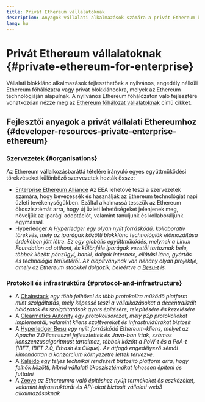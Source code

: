 ```yaml
---
title: Privát Ethereum vállalatoknak
description: Anyagok vállalati alkalmazások számára a privát Ethereum blokkláncokon.
lang: hu
---
```


# Privát Ethereum vállalatoknak {#private-ethereum-for-enterprise}

Vállalati blokklánc alkalmazások fejleszthetőek a nyilvános, engedély nélküli Ethereum főhálózatra vagy privát blokkláncokra, melyek az Ethereum technológiáján alapulnak. A nyilvános Ethereum főhálózaton való fejlesztére vonatkozóan nézze meg az [Ethereum főhálózat vállalatoknak](/enterprise/) című cikket.

## Fejlesztői anyagok a privát vállalati Ethereumhoz {#developer-resources-private-enterprise-ethereum}

### Szervezetek {#organisations}

Az Ethereum vállalkozásbaráttá tételére irányuló egyes együttműködési törekvéseket különböző szervezetek hozták össze:

- [Enterprise Ethereum Alliance](https://entethalliance.org/) Az EEA lehetővé teszi a szervezetek számára, hogy bevezessék és használják az Ethereum technológiát napi üzleti tevékenységükben. Ezáltal alkalmassá tesszük az Ethereum ökoszisztémát arra, hogy új üzleti lehetőségeket jelenjenek meg, növeljük az iparági adoptációt, valamint tanuljunk és kollaboráljunk egymással.
- [Hyperledger](https://hyperledger.org) _A Hyperledger egy olyan nyílt forráskódú, kollaboratív törekvés, mely az iparágak közötti blokklánc technológiák előmozdítása érdekében jött létre. Ez egy globális együttműködés, melynek a Linux Foundation ad otthont, és különféle iparágak vezetői tartoznak bele, többek között pénzügyi, banki, dolgok internete, ellátási lánc, gyártás és technológia területéről. Az alapítványnak van néhány olyan projektje, amely az Ethereum stackkel dolgozik, beleértve a [Besu-t](https://www.hyperledger.org/use/besu) is._

### Protokoll és infrastruktúra {#protocol-and-infrastructure}

- A [Chainstack](https://chainstack.com/) _egy több felhővel és több protokollra működő platform mint szolgáltatás, mely képessé teszi a vállalkozásokat a decentralizált hálózatok és szolgáltatások gyors építésére, telepítésére és kezelésére_
- A [Clearmatics Autonity](https://www.clearmatics.com/about/) _egy protokollsorozat, mely p2p protokollokat implementál, valamint kliens szoftvereket és infrastruktúrákat biztosít_
- A [Hyperledger Besu](https://www.hyperledger.org/use/besu) _egy nyílt forráskódú Ethereum-kliens, melyet az Apache 2.0 licensszel fejlesztettek és Java-ban írtak, számos konszenzusalgoritmust tartalmaz, többek között a PoW-t és a PoA-t (IBFT, IBFT 2.0, Ethash és Clique). Az átfogó engedélyező sémái kimondottan a konzorcium környezetre lettek tervezve._
- A [Kaleido](https://kaleido.io/) _egy teljes technikai rendszert biztosító platform arra, hogy felhők közötti, hibrid vállalati ökoszisztémákat lehessen építeni és futtatni_
- A [Zeeve](https://www.zeeve.io/) _az Ethereumra való építéshez nyújt termékeket és eszközöket, valamint infrastruktúrát és API-okat biztosít vállalati web3 alkalmazásoknak_
